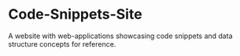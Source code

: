 # Code-Snippets-Site
A website with web-applications showcasing code snippets and data structure concepts for reference. 
